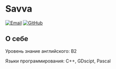 
# Savva

[![Email](https://img.shields.io/badge/Email-oldisam@gmail.com-blue?style=flat&logo=gmail)](mailto:oldisam@gmail.com)
[![GitHub](https://img.shields.io/badge/GitHub-oldisam-jpg-black?style=flat&logo=github)](https://github.com/oldisam-jpg)

##  О себе

Уровень знание английского: B2

Языки программирования: C++, GDscipt, Pascal
